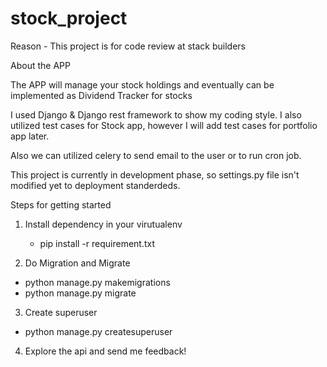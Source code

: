 # stock_project
Reason - This project is for code review at stack builders



About the APP

The APP will manage your stock holdings and eventually can be implemented as Dividend Tracker for stocks

I used Django & Django rest framework to show my coding style. 
I also utilized test cases for Stock app, however I will add test cases for portfolio app later.

Also we can utilized celery to send email to the user or to run cron job.

This project is currently in development phase, so settings.py file isn't modified yet to deployment standerdeds.

Steps for getting started
1. Install dependency in your virutualenv
   - pip install -r requirement.txt

2. Do Migration and Migrate
  - python manage.py makemigrations
  - python manage.py migrate

3. Create superuser
  - python manage.py createsuperuser

4. Explore the api and send me feedback!
